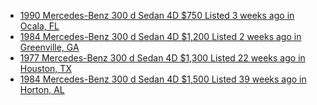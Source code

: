 - [1990 Mercedes-Benz 300 d Sedan 4D $750 Listed 3 weeks ago in Ocala, FL](https://www.facebook.com/marketplace/item/1675816309757092)
- [1984 Mercedes-Benz 300 d Sedan 4D $1,200 Listed 2 weeks ago in Greenville, GA](https://www.facebook.com/marketplace/item/1292704718877054)
- [1977 Mercedes-Benz 300 d Sedan 4D $1,300 Listed 22 weeks ago in Houston, TX](https://www.facebook.com/marketplace/item/1726735831261734)
- [1984 Mercedes-Benz 300 d Sedan 4D $1,500 Listed 39 weeks ago in Horton, AL](https://www.facebook.com/marketplace/item/943861670933942)
